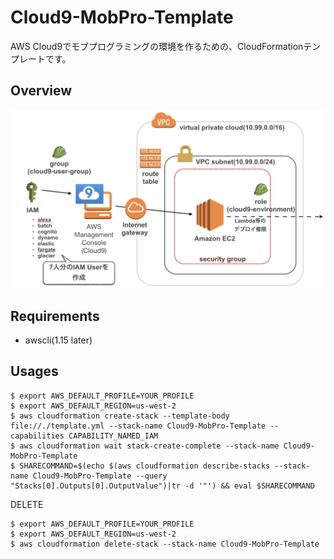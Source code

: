 # Cloud9-MobPro-Template

AWS Cloud9でモブプログラミングの環境を作るための、CloudFormationテンプレートです。

## Overview

![構成図](https://github.com/rednes/Cloud9-MobPro-Template/blob/master/img/overview.png?raw=true)

## Requirements

- awscli(1.15 later)

## Usages

```
$ export AWS_DEFAULT_PROFILE=YOUR_PROFILE
$ export AWS_DEFAULT_REGION=us-west-2
$ aws cloudformation create-stack --template-body file://./template.yml --stack-name Cloud9-MobPro-Template --capabilities CAPABILITY_NAMED_IAM
$ aws cloudformation wait stack-create-complete --stack-name Cloud9-MobPro-Template
$ SHARECOMMAND=$(echo $(aws cloudformation describe-stacks --stack-name Cloud9-MobPro-Template --query "Stacks[0].Outputs[0].OutputValue")|tr -d '"') && eval $SHARECOMMAND
```

DELETE

```
$ export AWS_DEFAULT_PROFILE=YOUR_PROFILE
$ export AWS_DEFAULT_REGION=us-west-2
$ aws cloudformation delete-stack --stack-name Cloud9-MobPro-Template
```
